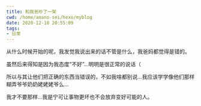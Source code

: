 ```yaml
---
title: 和我爸吵了一架
cwd: /home/amano-sei/hexo/myblog
date: 2020-12-18 20:55:09
tags:
- 日常
---
```


从什么时候开始的呢，我发觉我说出来的话不管是什么，我爸妈都觉得是错的。

虽然后来得知是因为我态度“不好”...明明是很正常的说话（

所以与其让他们把正确的东西当错误的，不如我啥都别说...我应该学学像他们那样糊弄爷爷奶奶姥姥姥爷么...

我才不要那样...我是宁可让事物更坏也不会放弃变好可能的人。

